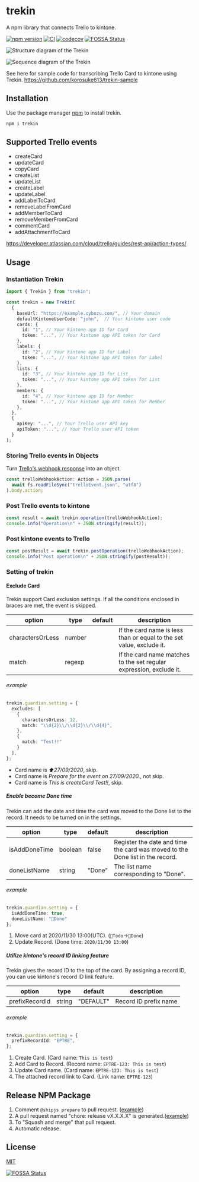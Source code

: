 # trekin
A npm library that connects Trello to kintone.

[![npm version](https://badge.fury.io/js/trekin.svg)](https://www.npmjs.com/package/trekin) [![CI](https://github.com/korosuke613/trekin/workflows/CI/badge.svg)](https://github.com/korosuke613/trekin/actions?query=workflow%3ACI) [![codecov](https://codecov.io/gh/korosuke613/trekin/branch/master/graph/badge.svg?token=5lTvndP77g)](https://codecov.io/gh/korosuke613/trekin) [![FOSSA Status](https://app.fossa.com/api/projects/git%2Bgithub.com%2Fkorosuke613%2Ftrekin.svg?type=shield)](https://app.fossa.com/projects/git%2Bgithub.com%2Fkorosuke613%2Ftrekin?ref=badge_shield)

![Structure diagram of the Trekin](./structure.jpg)

![Sequence diagram of the Trekin](./sequence.jpg)

See here for sample code for transcribing Trello Card to kintone using Trekin.
https://github.com/korosuke613/trekin-sample

## Installation

Use the package manager [npm](https://docs.npmjs.com/about-npm/) to install trekin.

```bash
npm i trekin
```

## Supported Trello events
- createCard
- updateCard
- copyCard
- createList
- updateList
- createLabel
- updateLabel
- addLabelToCard
- removeLabelFromCard
- addMemberToCard
- removeMemberFromCard
- commentCard
- addAttachmentToCard

https://developer.atlassian.com/cloud/trello/guides/rest-api/action-types/

## Usage

### Instantiation Trekin
```typescript
import { Trekin } from "trekin";

const trekin = new Trekin(
  {
    baseUrl: "https://example.cybozu.com/", // Your domain
    defaultKintoneUserCode: "john",  // Your kintone user code
    cards: {
      id: "1", // Your kintone app ID for Card
      token: "...", // Your kintone app API token for Card
    },
    labels: {
      id: "2", // Your kintone app ID for Label
      token: "...", // Your kintone app API token for Label
    },
    lists: {
      id: "3", // Your kintone app ID for List
      token: "...", // Your kintone app API token for List
    },
    members: {
      id: "4", // Your kintone app ID for Member
      token: "...", // Your kintone app API token for Member
    },
  },
  {
    apiKey: "...", // Your Trello user API key
    apiToken: "...", // Your Trello user API token
  }
);
```

### Storing Trello events in Objects
Turn [Trello's webhook response](https://developer.atlassian.com/cloud/trello/guides/rest-api/webhooks/#example-webhook-response) into an object.

```typescript
const trelloWebhookAction: Action = JSON.parse(
  await fs.readFileSync("trelloEvent.json", "utf8")
).body.action;
```

### Post Trello events to kintone

```typescript
const result = await trekin.operation(trelloWebhookAction);
console.info("Operation\n" + JSON.stringify(result));
```

### Post kintone events to Trello

```typescript
const postResult = await trekin.postOperation(trelloWebhookAction);
console.info("Post operation\n" + JSON.stringify(postResult));
```

### Setting of trekin

#### Exclude Card
Trekin support Card exclusion settings.
If all the conditions enclosed in braces are met, the event is skipped.

|option|type|default|description|
|---|---|---|---|
|charactersOrLess|number| |If the card name is less than or equal to the set value, exclude it.|
|match|regexp| |If the card name matches to the set regular expression, exclude it.|

###### example

```typescript
trekin.guardian.setting = {
  excludes: [
    {
      charactersOrLess: 12,
      match: "\\d{2}\\/\\d{2}\\/\\d{4}",
    },
    {
      match: "Test!!"
    }
  ],
};
```

- Card name is *⬆️27/09/2020*, skip.
- Card name is *Prepare for the event on 27/09/2020.*, not skip.
- Card name is *This is createCard Test!!*, skip.

##### Enable become Done time
Trekin can add the date and time the card was moved to the Done list to the record. It needs to be turned on in the settings.

|option|type|default|description|
|---|---|---|---|
|isAddDoneTime|boolean|false|Register the date and time the card was moved to the Done list in the record.|
|doneListName|string|"Done"|The list name corresponding to "Done".|


###### example
```typescript
trekin.guardian.setting = {
  isAddDoneTime: true,
  doneListName: "🎉Done"
};
```

1. Move card at 2020/11/30 13:00(UTC). (`👦Todo`→`🎉Done`)
2. Update Record. (Done time: `2020/11/30 13:00`)

##### Utilize kintone's record ID linking feature
Trekin gives the record ID to the top of the card. By assigning a record ID, you can use kintone's record ID link feature.

|option|type|default|description|
|---|---|---|---|
|prefixRecordId|string|"DEFAULT"|Record ID prefix name|


###### example

```typescript
trekin.guardian.setting = {
  prefixRecordId: "EPTRE",
};
```

1. Create Card. (Card name: `This is test`)
2. Add Card to Record. (Record name: `EPTRE-123: This is test`) 
3. Update Card name. (Card name: `EPTRE-123: This is test`)
4. The attached record link to Card. (Link name: `EPTRE-123`)

## Release NPM Package
1. Comment `@shipjs prepare` to pull request. ([example](https://github.com/korosuke613/trekin/pull/36))
2. A pull request named "chore: release vX.X.X.X" is generated.([example](https://github.com/korosuke613/trekin/pull/41))
3. To "Squash and merge" that pull request.
4. Automatic release.

## License
[MIT](https://choosealicense.com/licenses/mit/)

[![FOSSA Status](https://app.fossa.com/api/projects/git%2Bgithub.com%2Fkorosuke613%2Ftrekin.svg?type=large)](https://app.fossa.com/projects/git%2Bgithub.com%2Fkorosuke613%2Ftrekin?ref=badge_large)